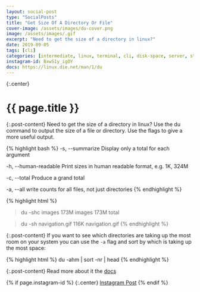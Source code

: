 ```yaml
---
layout: social-post
type: "SocialPosts"
title: "Get Size Of A Directory Or File"
cover-image: /assets/images/du-cover.png
image: /assets/images/.gif
excerpt: "Need to get the size of a directory in linux?"
date: 2019-09-05
tags: [cli]
categories: [intermediate, linux, terminal, cli, disk-space, server, storage]
instagram-id: BxwS1y_igOY
docs: https://linux.die.net/man/1/du
---
```

{:.center}
# {{ page.title }}

{:.post-content}
Need to get the size of a directory in linux? Use the du command to output the size of a file or directory. Use the flags to give a more useful output.

{% highlight bash %}
-s, --summarize         Display only a total for each argument

-h, --human-readable    Print sizes in human readable format, e.g. 1K, 324M

-c, --total             Produce a grand total

-a, --all               write counts for all files, not just directories
{% endhighlight %}

{% highlight html %}
> du -shc images
173M	images
173M	total

> du -sh navigation.gif
116K	navigation.gif
{% endhighlight %}

{:.post-content}
If you want to see which directories are taking up the most room on your system you can
use the `-a` flag and sort by which is taking up the most space:

{% highlight html %}
du -ahm | sort -nr | head
{% endhighlight %}

{:.post-content}
Read more about it the <a href="{{page.docs}}" target="_blank">docs</a>

{% if page.instagram-id %}
{:.center}
<a class="insta-link" href="https://www.instagram.com/p/{{page.instagram-id}}" target="_blank">Instagram Post</a>
{% endif %}
